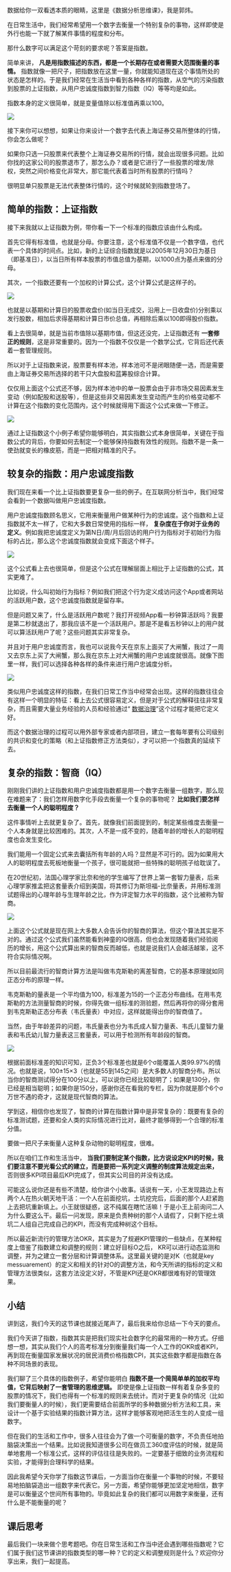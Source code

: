数据给你一双看透本质的眼睛，这里是《数据分析思维课》，我是郭炜。

在日常生活中，我们经常希望用一个数字去衡量一个特别复杂的事物，这样即使是外行也能一下就了解某件事情的程度和分布。

那什么数字可以满足这个苛刻的要求呢？答案是指数。

简单来讲， **凡是用指数描述的东西，都是一个长期存在或者需要大范围衡量的事情。** 指数就像一把尺子，把指数放在这里一量，你就能知道现在这个事情所处的状态是怎样的。于是我们经常在生活当中看到各种各样的指数，从空气的污染指数到股票的上证指数，从用户忠诚度指数到智力指数（IQ）等等均是如此。

指数本身的定义很简单，就是变量值除以标准值再乘以100。

![](https://static001.geekbang.org/resource/image/c0/7c/c05b0eb180df22062295d64ae422847c.jpg?wh=1142x640)

接下来你可以想想，如果让你来设计一个数字去代表上海证券交易所整体的行情，你会怎么做呢？

如果你只选一只股票来代表整个上海证券交易所的行情，就会出现很多问题。比如你找的这家公司的股票退市了，那怎么办？或者是它进行了一些股票的增发/除权，突然之间价格变化非常大，那它能代表着当时所有股票的行情吗？

很明显单只股票是无法代表整体行情的，这个时候就轮到指数登场了。

## 简单的指数：上证指数

接下来我就以上证指数为例，带你看一下一个标准的指数应该由什么构成。

首先它得有标准值，也就是分母。你要注意，这个标准值不仅是一个数字值，也代表一个具体的时间点。比如，新的上证综合指数就是以2005年12月30日为基日（即基准日），以当日所有样本股票的市值总值为基期，以1000点为基点来做的分母。

其次，一个指数还要有一个加权的计算公式，这个计算公式是这样子的。

![](https://static001.geekbang.org/resource/image/a0/4b/a09607b058f6aae6c57cb46708f3d24b.jpg?wh=1142x640)

也就是以基期和计算日的股票收盘价(如当日无成交，沿用上一日收盘价)分别乘以发行股数，相加后求得基期和计算日市价总值，再相除后乘以100即得股价指数。

看上去很简单，就是当前市值除以基期市值，但这还没完，上证指数还有 **一套修正的规则**，这是非常重要的。因为一个指数不仅仅是一个数学公式，它背后还代表着一套管理规则。

所以对于上证指数来说，股票要有样本池，样本池可不是闭眼随便一选，而是需要由上海证券交易所选择的若干只大盘股和蓝筹股综合计算。

仅仅用上面这个公式还不够，因为样本池中的单一股票会由于非市场交易因素发生变动（例如配股和送股等），但是这些非交易因素发生变动而产生的价格变动都不计算在这个指数的变化范围内，这个时候就得用下面这个公式来做一下修正。

![](https://static001.geekbang.org/resource/image/c2/97/c2a6d69b5c7f34b5c76496f94dff2597.jpg?wh=1142x640)

通过上证指数这个小例子希望你能够明白，其实指数公式本身很简单，关键在于指数公式的背后，你要如何去制定一个能够保持指数有效性的规则。指数不是一条一使劲就变长的橡皮筋，而是一把相对精准的尺子。

## 较复杂的指数：用户忠诚度指数

我们现在来看一个比上证指数要更复杂一些的例子。在互联网分析当中，我们经常会看到一个数据叫做用户忠诚度指数。

用户忠诚度指数顾名思义，它用来衡量用户做某种行为的忠诚度。这个指数和上证指数就不太一样了，它和大多数日常使用的指标一样， **复杂度在于你对于业务的定义**。例如我把忠诚度定义为第N日/周/月后回访的用户行为指标对于初始行为指标的占比，那么这个忠诚度指数就会变成下面这个样子。

![](https://static001.geekbang.org/resource/image/3c/c3/3cf2cd9e6aa1bb931a0226b8cb3639c3.jpg?wh=1142x640)

这个公式看上去也很简单，但是这个公式在理解层面上相比于上证指数的公式，其实更难了。

比如说，什么叫初始行为指标？例如我们把这个行为定义成访问这个App或者网站的活跃用户数，这个忠诚度指数就是留存率。

但是问题又来了，什么是活跃用户数呢？我打开视频App看一秒钟算活跃吗？我要是第二秒就退出了，那我应该不是一个活跃用户。那是不是看五秒钟以上的用户就可以算活跃用户了呢？这些问题其实非常复杂。

并且对于用户忠诚度而言，我也可以说我今天在京东上面买了大闸蟹，我过了一周又去京东上买了大闸蟹，那么我在京东上对大闸蟹的用户忠诚度就很高。就像下图里一样，我们可以选择各种各样的条件来进行用户忠诚度分析。

![](https://static001.geekbang.org/resource/image/ab/1f/abe87e14361da78828a2157dd4d13f1f.png?wh=1165x763)

类似用户忠诚度这样的指数，在我们日常工作当中经常会出现。这样的指数往往会有这样一个明显的特征：看上去公式很容易定义，但是对于公式的解释往往非常复杂，而且需要大量业务经验的人员和经验通过“ [数据治理](https://www.infoq.cn/article/ubch5bdk2twgdo5x*uzn)”这个过程才能把它定义好。

而这个数据治理的过程可以用外部专家或者内部项目，建立一套每年要有公司级别的共识和变化的策略（和上证指数修正方法类似），才可以把一个指数真的延续下去。

## 复杂的指数：智商（IQ）

刚刚我们讲的上证指数和用户忠诚度指数都是用一个数字去衡量一组数字，那么现在难题来了：我们怎样用数字化手段去衡量一个复杂的事物呢？ **比如我们要怎样去衡量一个人的聪明程度？**

这件事情听上去就更复杂了。首先，就像我们前面提到的，制定某些维度去衡量一个人本身就是比较困难的。其次，人不是一成不变的，随着年龄的增长人的聪明程度也会发生变化。

我们能用一个固定公式来去囊括所有年龄的人吗？显然是不可行的。因为如果用大人的聪明程度去死板地衡量一个孩子，很可能就把一些特殊的聪明孩子给耽误了。

在20世纪初，法国心理学家比奈和他的学生编写了世界上第一套智力量表，后来心理学家推孟把这套量表介绍到美国，将其修订为斯坦福-比奈量表，并用标准测试题得出的心理年龄与生理年龄之比，作为评定智力水平的指数，这个比被称为智商。

![](https://static001.geekbang.org/resource/image/7a/c2/7ae3281d1a7e82705ebca08f7e1460c2.jpg?wh=1142x640)

上面这个公式就是现在网上大多数人会告诉你的智商的算法，但这个算法其实是不对的。通过这个公式我们虽然能看到神童的IQ很高，但也会发现随着我们经验阅历的增长，用这个公式算出来的智商反而越低，也就是说我们人会越活越笨，这不符合实际情况啊。

所以目前最流行的智商计算方法是叫做韦克斯勒的离差智商，它的基本原理就如同正态分布的原理一样。

韦克斯勒的量表是一个平均值为100，标准差为15的一个正态分布曲线。在用韦克斯勒的方法测量智商的时候，你得先做一组标准的测验题，然后再将你的得分套用到韦克斯勒正态分布表（韦氏量表）中对应，这样就能得出你的智商值了。

当然，由于年龄差异的问题，韦氏量表也分为韦氏成人智力量表、韦氏儿童智力量表和韦氏幼儿智力量表这三套量表，可以用于检测所有年龄段的智商。

![](https://static001.geekbang.org/resource/image/da/5a/daa87dacea5630178bc845e0cda3615a.png?wh=1383x903)

根据前面标准差的知识可知，正负3个标准差也就是6个σ能覆盖人类99.97%的情况。也就是说，100±15×3（也就是55到145之间）是大多数人的智商分布。所以当你的智商测试得分在100分以上，可以说你已经比较聪明了；如果是130分，你已经是相当聪明；如果你是150分，感谢你还在看我的专栏，因为你就是那个6个σ万世不遇的奇才，这就是现代智商的算法。

学到这，相信你也发现了，智商的计算在指数计算中是非常复杂的：既要有复杂的标准测试题，还要和全人类的实际情况进行比对，最终才能够得到一个合理的标准分值。

要做一把尺子来衡量人这种复杂动物的聪明程度，很难。

所以在咱们工作和生活当中， **当我们要制定某个指数，比方说设定KPI的时候，我们要注意不要光看公式的建立，而是要把一系列定义调整的制度算法规定出来，** 否则很多KPI项目最后KPI完成了，但其实公司目的并没有达成。

可能这么说你还是有些不清楚，给你讲个小故事。话说有一天，小王发现路边上有两个人在热火朝天地干活：一个人在前面挖坑，土坑挖完后，后面的那个人赶紧跑上去把坑重新填上。小王就很疑惑，这不纯属在瞎忙活嘛！于是小王上前询问二人为什么要这么干。最后一问发现，原来是负责种树的那个人请假了，只剩下挖土填坑二人组自己完成自己的KPI，而没有完成种树这个目标。

所以最近新流行的管理方法OKR，其实是为了规避KPI管理的一些缺点，在某种程度上借鉴了指数建立和调整的规则：建立好目标O之后， KR可以进行动态监测和调整，并为之建立一套分层和计算调整体系。这里最关键的是对K（也就是key messuarement）的定义和相关的针对O的调整方法，和今天所讲的指标的定义和管理方法很类似，这套方法没定义好，不管是KPI还是OKR都很难有好的管理效果。

## 小结

讲到这，我们今天的这节课也就接近尾声了，最后我来给你总结一下今天的要点。

我们今天讲了指数，指数其实是把我们现实社会数字化的最常用的一种方式。仔细想一想，其实从我们个人的高考标准分到衡量我们每一个人工作的OKR或者KPI，再到现在衡量国家发展状况的居民消费价格指数CPI，其实这些数字都是指数在各种不同场景的表现。

我们聊了三个具体的指数例子，希望你能明白 **指数不是一个简简单单的加权平均值，它背后映射了一套管理的思维逻辑。** 即使是像上证指数一样有着复杂多变的股票的情况下，我们也得有一个标准的规则来去统计。而对于更复杂的情况（比如我们要衡量人的时候），我们更需要结合前面所学的多种数据分析方法和工具，来设计一个基于实验结果的指数计算方法，这样才能够客观地把活生生的人变成一组数字。

但在我们的生活和工作中，很多人往往会为了做一个可衡量的数字，不负责任地拍脑袋决策出一个结果。比如说我知道很多公司在做员工360度评估的时候，就是简单地套用一个标准公式，这样的评估往往是失败的。一定要基于细致的业务流程和实验，才能得到合理科学的结果。

因此我希望今天你学了指数这节课后，一方面当你在衡量一个事物的时候，不要轻易地拍脑袋造出一组数字来代表它。另一方面，希望你能够更加坚定地相信，数字是可以衡量这个世间所有事物的。毕竟如此复杂的我们都可以用数字来衡量，还有什么是不能衡量的呢？

## 课后思考

最后我们一块来做个思考题吧。你在日常生活和工作当中还会遇到哪些指数呢？它们属于我们这节课讲的指数类型的哪一种？它的定义和调整规则是什么？欢迎你分享出来，我们一起提高。